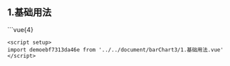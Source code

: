 ## 1.基础用法
<demoebf7313da46e />
```vue{4}
<template>
    <bar-chart-3 ref="chartRef"></bar-chart-3>
</template>

<script setup>
import { ref, onMounted } from 'vue';

const chartRef = ref();

onMounted(() => chartRef.value.renderChart());
</script>
<style lang="scss" scoped>
.chart {
    height: 664px;
    background-color: rgb(3, 43, 68);
}
</style>
```
<script setup>
import demoebf7313da46e from '../../document/barChart3/1.基础用法.vue'
</script>